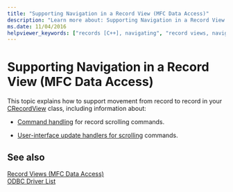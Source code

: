 ```yaml
---
title: "Supporting Navigation in a Record View (MFC Data Access)"
description: "Learn more about: Supporting Navigation in a Record View (MFC Data Access)"
ms.date: 11/04/2016
helpviewer_keywords: ["records [C++], navigating", "record views, navigation", "navigation [C++], in record view"]
---
```

# Supporting Navigation in a Record View (MFC Data Access)

This topic explains how to support movement from record to record in your [CRecordView](../mfc/reference/crecordview-class.md) class, including information about:

- [Command handling](../data/command-handlers-for-record-scrolling-mfc-data-access.md) for record scrolling commands.

- [User-interface update handlers for scrolling](../data/user-interface-updating-for-record-views-mfc-data-access.md) commands.

## See also

[Record Views  (MFC Data Access)](../data/record-views-mfc-data-access.md)<br/>
[ODBC Driver List](../data/odbc/odbc-driver-list.md)
